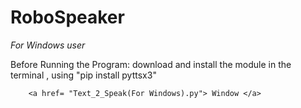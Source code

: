 # RoboSpeaker

*For Windows user*

Before Running the Program:
        download and install the module in the terminal , using "pip install pyttsx3"
        
        <a href= "Text_2_Speak(For Windows).py"> Window </a>
